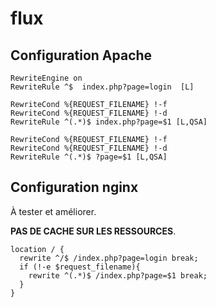 # flux

## Configuration Apache

```
RewriteEngine on
RewriteRule ^$  index.php?page=login  [L]

RewriteCond %{REQUEST_FILENAME} !-f
RewriteCond %{REQUEST_FILENAME} !-d
RewriteRule ^(.*)$ index.php?page=$1 [L,QSA]

RewriteCond %{REQUEST_FILENAME} !-f
RewriteCond %{REQUEST_FILENAME} !-d
RewriteRule ^(.*)$ ?page=$1 [L,QSA]
```

## Configuration nginx

À tester et améliorer.

**PAS DE CACHE SUR LES RESSOURCES**.

```
location / {
  rewrite ^/$ /index.php?page=login break;
  if (!-e $request_filename){
    rewrite ^(.*)$ /index.php?page=$1 break;
  }
}
```
